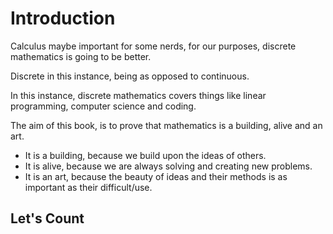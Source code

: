 # Introduction

Calculus maybe important for some nerds, for our purposes, discrete mathematics is going to be better.

Discrete in this instance, being as opposed to continuous. 

In this instance, discrete mathematics covers things like linear programming, computer science and coding.

The aim of this book, is to prove that mathematics is a building, alive and an art. 

- It is a building, because we build upon the ideas of others.
- It is alive, because we are always solving and creating new problems.
- It is an art, because the beauty of ideas and their methods is as important as their difficult/use.

## Let's Count

